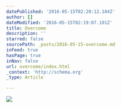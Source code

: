 ```yaml
---
datePublished: '2016-05-15T02:20:12.184Z'
author: []
dateModified: '2016-05-15T02:19:07.101Z'
title: Overcome
description: ''
starred: false
sourcePath: _posts/2016-05-15-overcome.md
inFeed: true
hasPage: true
inNav: false
url: overcome/index.html
_context: 'http://schema.org'
_type: Article

---
```

![](https://the-grid-user-content.s3-us-west-2.amazonaws.com/33d75824-47c1-4030-a2e0-bfe3b95a6d0d.jpg)